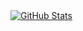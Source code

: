 
<a href="https://github.com/hxrui">
  <img align="center" alt="GitHub Stats" src="https://github-readme-stats.vercel.app/api?username=hxrui&hide=contribs,prs&show_icons=true&title_color=ffffff&text_color=ffffff&icon_color=ffffff&include_all_commits=true&bg_color=0,d38312,a83279" />
</a>


<!--
<a href="https://github.com/hxrui">
  <img align="center" alt="GitHub Stats" src="https://github-readme-stats.vercel.app/api/top-langs/?username=hxrui&layout=compact&hide=Groovy,Kotlin,AspectJ,FreeMarker,SCSS,Shell,CSS,GAP&bg_color=45,ec2F4B,009FFF&title_color=ffffff&text_color=ffffff" />
</a>
-->
<!--
&show_icons=true&theme=radical)

**hxrui/hxrui** is a ✨ _special_ ✨ repository because its `README.md` (this file) appears on your GitHub profile.
780206,061161
Here are some ideas to get you started:

- 🔭 I’m currently working on ...
- 🌱 I’m currently learning ...
- 👯 I’m looking to collaborate on ...
- 🤔 I’m looking for help with ...
- 💬 Ask me about ...
- 📫 How to reach me: ...
- 😄 Pronouns: ...
- ⚡ Fun fact: ...
-->
